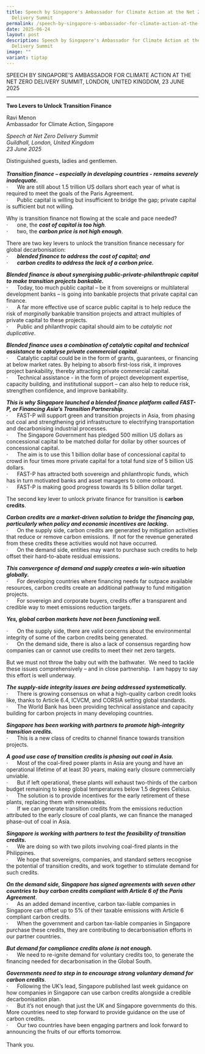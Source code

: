 ```yaml
---
title: Speech by Singapore's Ambassador for Climate Action at the Net Zero
  Delivery Summit
permalink: /speech-by-singapore-s-ambassador-for-climate-action-at-the-net-zero-delivery-summit/
date: 2025-06-24
layout: post
description: Speech by Singapore's Ambassador for Climate Action at the Net Zero
  Delivery Summit
image: ""
variant: tiptap
---
```

<p>SPEECH BY SINGAPORE'S AMBASSADOR FOR CLIMATE ACTION AT THE NET ZERO DELIVERY
SUMMIT, LONDON, UNITED KINGDOM, 23 JUNE 2025</p>
<hr>
<p><strong>Two Levers to Unlock Transition Finance</strong>
<br>
</p>
<p>Ravi Menon
<br>Ambassador for Climate Action, Singapore
<br>
</p>
<p><em>Speech at Net Zero Delivery Summit</em>
<br><em>Guildhall, London, United Kingdom</em>
<br><em>23 June 2025</em>
<br>
</p>
<p>Distinguished guests, ladies and gentlemen.
<br>
<br><strong><em>Transition finance – especially in developing countries - remains severely inadequate.</em></strong>
<br>·&nbsp;&nbsp;&nbsp;&nbsp;&nbsp; We are still about 1.5 trillion US dollars
short each year of what is required to meet the goals of the Paris Agreement.
<br>·&nbsp;&nbsp;&nbsp;&nbsp;&nbsp; Public capital is willing but insufficient
to bridge the gap; private capital is sufficient but not willing.</p>
<p>Why is transition finance not flowing at the scale and pace needed?
<br>·&nbsp;&nbsp;&nbsp;&nbsp;&nbsp; one, the <strong><em>cost of capital is too high</em></strong>.&nbsp;
<br>·&nbsp;&nbsp;&nbsp;&nbsp;&nbsp; two, the <strong><em>carbon price is not high enough</em></strong>.&nbsp;
<br>
</p>
<p>There are two key levers to unlock the transition finance necessary for
global decarbonisation:
<br>·&nbsp;&nbsp;&nbsp;&nbsp;&nbsp; <strong><em>blended finance to address the cost of capital; and</em></strong>
<br>·&nbsp;&nbsp;&nbsp;&nbsp;&nbsp; <strong><em>carbon credits to address the lack of a carbon price.</em></strong>
<br>
</p>
<p><strong><em>Blended finance is about synergising public-private-philanthropic capital to make transition projects bankable.</em></strong>
<br>·&nbsp;&nbsp;&nbsp;&nbsp;&nbsp; Today, too much public capital – be it
from sovereigns or multilateral development banks – is going into bankable
projects that private capital can finance.
<br>·&nbsp;&nbsp;&nbsp;&nbsp;&nbsp; A far more effective use of scarce public
capital is to help reduce the risk of <em>marginally</em> bankable transition
projects and attract multiples of private capital to these projects.
<br>·&nbsp;&nbsp;&nbsp;&nbsp;&nbsp; Public and philanthropic capital should
aim to be <em>catalytic not duplicative</em>.
<br>
</p>
<p><strong><em>Blended finance uses a combination of catalytic capital and technical assistance to catalyse private commercial capital</em></strong>.
<br>·&nbsp;&nbsp;&nbsp;&nbsp;&nbsp; Catalytic capital could be in the form
of grants, guarantees, or financing at below market rates. By helping to
absorb first-loss risk, it improves project bankability, thereby attracting
private commercial capital.
<br>·&nbsp;&nbsp;&nbsp;&nbsp;&nbsp; Technical assistance - in the form of
project development expertise, capacity building, and institutional support
– can also help to reduce risk, strengthen confidence, and improve bankability.
<br>
</p>
<p><strong><em>This is why Singapore launched a blended finance platform called FAST-P, or Financing Asia’s Transition Partnership.</em></strong>
<br>·&nbsp;&nbsp;&nbsp;&nbsp;&nbsp; FAST-P will support green and transition
projects in Asia, from phasing out coal and strengthening grid infrastructure
to electrifying transportation and decarbonising industrial processes.
<br>·&nbsp;&nbsp;&nbsp;&nbsp;&nbsp; The Singapore Government has pledged 500
million US dollars as concessional capital to be matched dollar for dollar
by other sources of concessional capital.
<br>·&nbsp;&nbsp;&nbsp;&nbsp;&nbsp; The aim is to use this 1 billion dollar
base of concessional capital to crowd in four times more private capital
for a total fund size of 5 billion US dollars.
<br>·&nbsp;&nbsp;&nbsp;&nbsp;&nbsp; FAST-P has attracted both sovereign and
philanthropic funds, which has in turn motivated banks and asset managers
to come onboard.&nbsp;
<br>·&nbsp;&nbsp;&nbsp;&nbsp;&nbsp; FAST-P is making good progress towards
its 5 billion dollar target.
<br>
</p>
<p>The second key lever to unlock private finance for transition is <strong>carbon credits</strong>.</p>
<p><strong><em>Carbon credits are a market-driven solution to bridge the financing gap, particularly when policy and economic incentives are lacking</em>.</strong>
<br>·&nbsp;&nbsp;&nbsp;&nbsp;&nbsp; On the supply side, carbon credits are
generated by mitigation activities that reduce or remove carbon emissions.&nbsp;
If not for the revenue generated from these credits these activities would
not have occurred.
<br>·&nbsp;&nbsp;&nbsp;&nbsp;&nbsp; On the demand side, entities may want
to purchase such credits to help offset their hard-to-abate residual emissions.
<br>
</p>
<p><strong><em>This convergence of demand and supply creates a win-win situation globally.</em></strong>
<br>·&nbsp;&nbsp;&nbsp;&nbsp;&nbsp; For developing countries where financing
needs far outpace available resources, carbon credits create an additional
pathway to fund mitigation projects.
<br>·&nbsp;&nbsp;&nbsp;&nbsp;&nbsp; For sovereign and corporate buyers, credits
offer a transparent and credible way to meet emissions reduction targets.
<br>
</p>
<p><strong><em>Yes, global carbon markets have not been functioning well.</em></strong>
</p>
<p>·&nbsp;&nbsp;&nbsp;&nbsp;&nbsp; On the supply side, there are valid concerns
about the environmental integrity of some of the carbon credits being generated.
<br>·&nbsp;&nbsp;&nbsp;&nbsp;&nbsp; On the demand side, there is also a lack
of consensus regarding how companies can or cannot use credits to meet
their net zero targets.</p>
<p>But we must not throw the baby out with the bathwater.&nbsp; We need to
tackle these issues comprehensively – and in close partnership.&nbsp; I
am happy to say this effort is well underway.
<br>
</p>
<p><strong><em>The supply-side integrity issues are being addressed systematically.</em></strong>
<br>·&nbsp;&nbsp;&nbsp;&nbsp;&nbsp; There is growing consensus on what a high-quality
carbon credit looks like, thanks to Article 6.4, ICVCM, and CORSIA setting
global standards.
<br>·&nbsp;&nbsp;&nbsp;&nbsp;&nbsp; The World Bank has been providing technical
assistance and capacity building for carbon projects in many developing
countries.
<br>
</p>
<p><strong><em>Singapore has been working with partners to promote high-integrity transition credits.</em></strong>
<br>·&nbsp;&nbsp;&nbsp;&nbsp;&nbsp; This is a new class of credits to channel
finance towards transition projects.
<br>
</p>
<p><strong><em>A good use case of transition credits is phasing out coal in Asia.</em></strong>
<br>·&nbsp;&nbsp;&nbsp;&nbsp;&nbsp; Most of the coal-fired power plants in
Asia are young and have an operational lifetime of at least 30 years, making
early closure commercially unviable.
<br>·&nbsp;&nbsp;&nbsp;&nbsp;&nbsp; But if left operational, these plants
will exhaust two-thirds of the carbon budget remaining to keep global temperatures
below 1.5 degrees Celsius.
<br>·&nbsp;&nbsp;&nbsp;&nbsp;&nbsp; The solution is to provide incentives
for the early retirement of these plants, replacing them with renewables.
<br>·&nbsp;&nbsp;&nbsp;&nbsp;&nbsp; If we can generate transition credits
from the emissions reduction attributed to the early closure of coal plants,
we can finance the managed phase-out of coal in Asia.
<br>
</p>
<p><strong><em>Singapore is working with partners to test the feasibility of transition credits.</em></strong>
<br>·&nbsp;&nbsp;&nbsp;&nbsp;&nbsp; We are doing so with two pilots involving
coal-fired plants in the Philippines.
<br>·&nbsp;&nbsp;&nbsp;&nbsp;&nbsp; We hope that sovereigns, companies, and
standard setters recognise the potential of transition credits, and work
together to stimulate demand for such credits.
<br>
</p>
<p><strong><em>On the demand side, Singapore has signed agreements with seven other countries to buy carbon credits compliant with Article 6 of the Paris Agreement</em></strong>.
<br>·&nbsp;&nbsp;&nbsp;&nbsp;&nbsp; As an added demand incentive, carbon tax-liable
companies in Singapore can offset up to 5% of their taxable emissions with
Article 6 compliant carbon credits.
<br>·&nbsp;&nbsp;&nbsp;&nbsp;&nbsp; When the government and carbon tax-liable
companies in Singapore purchase these credits, they are contributing to
decarbonisation efforts in our partner countries.
<br>
</p>
<p><strong><em>But demand for compliance credits alone is not enough.&nbsp;</em></strong>
<br>·&nbsp;&nbsp;&nbsp;&nbsp;&nbsp; We need to re-ignite demand for voluntary
credits too, to generate the financing needed for decarbonisation in the
Global South.
<br>
</p>
<p><strong><em>Governments need to step in to encourage strong voluntary demand for carbon credits</em></strong>.
<br>·&nbsp;&nbsp;&nbsp;&nbsp;&nbsp; Following the UK’s lead, Singapore published
last week guidance on how companies in Singapore can use carbon credits
alongside a credible decarbonisation plan.
<br>·&nbsp;&nbsp;&nbsp;&nbsp;&nbsp; But it’s not enough that just the UK and
Singapore governments do this.&nbsp; More countries need to step forward
to provide guidance on the use of carbon credits<strong>.</strong>
<br>·&nbsp;&nbsp;&nbsp;&nbsp;&nbsp; Our two countries have been engaging partners
and look forward to announcing the fruits of our efforts tomorrow.
<br>
<br>Thank you.</p>
<p></p>